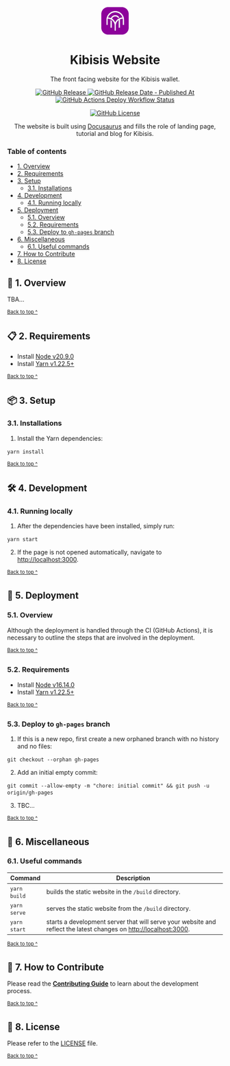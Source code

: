 <p align="center">
  <a href="https://kibis.is">
    <img alt="Kibisis logo" src="assets/logo-64x64.png" style="padding-top: 15px" height="64" />
  </a>
</p>

<h1 p align="center">
  Kibisis Website
</h1>

<p p align="center">
  The front facing website for the Kibisis wallet.
</p>

<p align="center">
  <a href="https://github.com/kibis-is/website/releases/latest">
    <img alt="GitHub Release" src="https://img.shields.io/github/v/release/kibis-is/website?&logo=github">
  </a>
  <a href="https://github.com/kibis-is/website/releases/latest">
    <img alt="GitHub Release Date - Published At" src="https://img.shields.io/github/release-date/kibis-is/website?logo=github">
  </a>
  <a href="https://github.com/kibis-is/website/actions/workflows/deploy.yml">
    <img alt="GitHub Actions Deploy Workflow Status" src="https://img.shields.io/github/actions/workflow/status/kibis-is/website/deploy.yml?label=deploy" />
  </a>
</p>

<p align="center">
  <a href="https://github.com/kibis-is/website/blob/main/LICENSE">
    <img alt="GitHub License" src="https://img.shields.io/github/license/kibis-is/website">
  </a>
</p>

<p p align="center">
  The website is built using <a href="https://docusaurus.io/" target="_blank">Docusaurus</a> and fills the role of landing page, tutorial and blog for Kibisis.
</p>

### Table of contents

* [1. Overview](#-1-overview)
* [2. Requirements](#-2-requirements)
* [3. Setup](#-3-setup)
  * [3.1. Installations](#31-installations)
* [4. Development](#-4-development)
  * [4.1. Running locally](#41-running-locally)
* [5. Deployment](#-5-deployment)
  * [5.1. Overview](#51-overview)
  * [5.2. Requirements](#52-requirements)
  * [5.3. Deploy to `gh-pages` branch](#53-deploy-to-gh-pages-branch)
* [6. Miscellaneous](#-6-miscellaneous)
  * [6.1. Useful commands](#61-useful-commands)
* [7. How to Contribute](#-7-how-to-contribute)
* [8. License](#-8-license)

## 🔭 1. Overview

TBA...

<sup>[Back to top ^][table-of-contents]</sup>

## 📋 2. Requirements

* Install [Node v20.9.0][node]
* Install [Yarn v1.22.5+][yarn]

<sup>[Back to top ^][table-of-contents]</sup>

## 📦 3. Setup

### 3.1. Installations

1. Install the Yarn dependencies:
```shell
yarn install
```

<sup>[Back to top ^][table-of-contents]</sup>

## 🛠️ 4. Development

### 4.1. Running locally

1. After the dependencies have been installed, simply run:
```shell
yarn start
```

2. If the page is not opened automatically, navigate to [http://localhost:3000](http://localhost:3000).

<sup>[Back to top ^][table-of-contents]</sup>

## 🚀 5. Deployment

### 5.1. Overview

Although the deployment is handled through the CI (GitHub Actions), it is necessary to outline the steps that are involved in the deployment.

<sup>[Back to top ^][table-of-contents]</sup>

### 5.2. Requirements

* Install [Node v16.14.0][node]
* Install [Yarn v1.22.5+][yarn]

<sup>[Back to top ^][table-of-contents]</sup>

###  5.3. Deploy to `gh-pages` branch

1. If this is a new repo, first create a new orphaned branch with no history and no files:
```shell
git checkout --orphan gh-pages
```

2. Add an initial empty commit:
```shell
git commit --allow-empty -m "chore: initial commit" && git push -u origin/gh-pages
```

3. TBC...

<sup>[Back to top ^][table-of-contents]</sup>

## 📑 6. Miscellaneous

### 6.1. Useful commands

| Command                | Description                                                                                                                                |
|------------------------|--------------------------------------------------------------------------------------------------------------------------------------------|
| `yarn build`           | builds the static website in the `/build` directory.                                                                                       |
| `yarn serve`           | serves the static website from the `/build` directory.                                                                                     |
| `yarn start`           | starts a development server that will serve your website and reflect the latest changes on [http://localhost:3000](http://localhost:3000). |

<sup>[Back to top ^][table-of-contents]</sup>

## 👏 7. How to Contribute

Please read the [**Contributing Guide**][contribute] to learn about the development process.

<sup>[Back to top ^][table-of-contents]</sup>

## 📄 8. License

Please refer to the [LICENSE][license] file.

<sup>[Back to top ^][table-of-contents]</sup>

<!-- Links -->
[contribute]: ./CONTRIBUTING.md
[license]: ./LICENSE
[node]: https://nodejs.org/en/
[table-of-contents]: #table-of-contents
[yarn]: https://yarnpkg.com/
